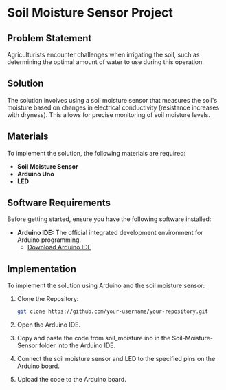 # Soil Moisture Sensor Project

## Problem Statement

Agriculturists encounter challenges when irrigating the soil, such as determining the optimal amount of water to use during this operation.

## Solution

The solution involves using a soil moisture sensor that measures the soil's moisture based on changes in electrical conductivity (resistance increases with dryness). This allows for precise monitoring of soil moisture levels.

## Materials

To implement the solution, the following materials are required:

- **Soil Moisture Sensor**
- **Arduino Uno**
- **LED**


## Software Requirements

Before getting started, ensure you have the following software installed:

- **Arduino IDE:** The official integrated development environment for Arduino programming.
  - [Download Arduino IDE](https://www.arduino.cc/en/software)

## Implementation

To implement the solution using Arduino and the soil moisture sensor:

1. Clone the Repository:

   ```bash
   git clone https://github.com/your-username/your-repository.git

2. Open the Arduino IDE.

3. Copy and paste the code from soil_moisture.ino in the Soil-Moisture-Sensor folder into the Arduino IDE.

4. Connect the soil moisture sensor and LED to the specified pins on the Arduino board.

5. Upload the code to the Arduino board.
